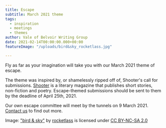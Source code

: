```yaml
---
title: Escape
subtitle: March 2021 theme
tags:
  - inspiration
  - meetings
  - themes
author: Vale of Belvoir Writing Group
date: 2021-02-14T00:00:00.000+00:00
featureImage: "/uploads/bird&sky_rocketlass.jpg"

---
```

Fly as far as your imagination will take you with our March 2021 theme of escape.

The theme was inspired by, or shamelessly ripped off of, Shooter's call for submissions. [Shooter](https://shooterlitmag.com/submissions/) is a literary magazine that publishes short stories, non-fiction and poetry. Escape-themed submissions should be sent to them by the deadline of April 25th, 2021.

Our own escape committee will meet by the tunnels on 9 March 2021. [Contact us](https://belvoirwriting.co.uk/contact) to find out more.

Image: ["bird & sky"](https://www.flickr.com/photos/54688197@N00/6506016895) by [rocketlass](https://www.flickr.com/photos/54688197@N00) is licensed under [CC BY-NC-SA 2.0](https://creativecommons.org/licenses/by-nc-sa/2.0/?ref=ccsearch&atype=rich)